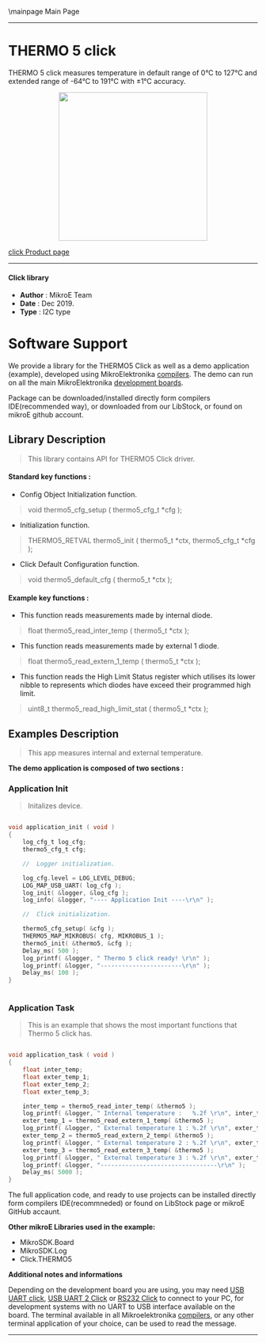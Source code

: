 \mainpage Main Page
 
 

---
# THERMO 5 click

THERMO 5 click measures temperature in default range of 0°C to 127°C and extended range of -64°C to 191°C with ±1°C accuracy.

<p align="center">
  <img src="https://download.mikroe.com/images/click_for_ide/thermo5_click.png" height=300px>
</p>

[click Product page](https://www.mikroe.com/thermo-5-click)

---


#### Click library 

- **Author**        : MikroE Team
- **Date**          : Dec 2019.
- **Type**          : I2C type


# Software Support

We provide a library for the THERMO5 Click 
as well as a demo application (example), developed using MikroElektronika 
[compilers](https://shop.mikroe.com/compilers). 
The demo can run on all the main MikroElektronika [development boards](https://shop.mikroe.com/development-boards).

Package can be downloaded/installed directly form compilers IDE(recommended way), or downloaded from our LibStock, or found on mikroE github account. 

## Library Description

> This library contains API for THERMO5 Click driver.

#### Standard key functions :

- Config Object Initialization function.
> void thermo5_cfg_setup ( thermo5_cfg_t *cfg ); 
 
- Initialization function.
> THERMO5_RETVAL thermo5_init ( thermo5_t *ctx, thermo5_cfg_t *cfg );

- Click Default Configuration function.
> void thermo5_default_cfg ( thermo5_t *ctx );


#### Example key functions :
 
- This function reads measurements made by internal diode.
> float thermo5_read_inter_temp ( thermo5_t *ctx );

- This function reads measurements made by external 1 diode.
> float thermo5_read_extern_1_temp ( thermo5_t *ctx );

- This function reads the High Limit Status register which utilises its lower nibble to represents which diodes have exceed their programmed high limit.
> uint8_t thermo5_read_high_limit_stat ( thermo5_t *ctx );

## Examples Description

> This app measures internal and external temperature.

**The demo application is composed of two sections :**

### Application Init 

> Initalizes device.

```c

void application_init ( void )
{
    log_cfg_t log_cfg;
    thermo5_cfg_t cfg;

    //  Logger initialization.

    log_cfg.level = LOG_LEVEL_DEBUG;
    LOG_MAP_USB_UART( log_cfg );
    log_init( &logger, &log_cfg );
    log_info( &logger, "---- Application Init ----\r\n" );

    //  Click initialization.

    thermo5_cfg_setup( &cfg );
    THERMO5_MAP_MIKROBUS( cfg, MIKROBUS_1 );
    thermo5_init( &thermo5, &cfg );
    Delay_ms( 500 );
    log_printf( &logger, " Thermo 5 click ready! \r\n" );
    log_printf( &logger, "-----------------------\r\n" );
    Delay_ms( 100 );
}
  
```

### Application Task

> This is an example that shows the most important functions that Thermo 5 click has.

```c

void application_task ( void )
{
    float inter_temp;
    float exter_temp_1;
    float exter_temp_2;
    float exter_temp_3;

    inter_temp = thermo5_read_inter_temp( &thermo5 );
    log_printf( &logger, " Internal temperature :   %.2f \r\n", inter_temp );
    exter_temp_1 = thermo5_read_extern_1_temp( &thermo5 );
    log_printf( &logger, " External temperature 1 : %.2f \r\n", exter_temp_1 );
    exter_temp_2 = thermo5_read_extern_2_temp( &thermo5 );
    log_printf( &logger, " External temperature 2 : %.2f \r\n", exter_temp_2 );
    exter_temp_3 = thermo5_read_extern_3_temp( &thermo5 );
    log_printf( &logger, " External temperature 3 : %.2f \r\n", exter_temp_2 );
    log_printf( &logger, "---------------------------------\r\n" );
    Delay_ms( 5000 );
}


```

The full application code, and ready to use projects can be  installed directly form compilers IDE(recommneded) or found on LibStock page or mikroE GitHub accaunt.

**Other mikroE Libraries used in the example:** 

- MikroSDK.Board
- MikroSDK.Log
- Click.THERMO5

**Additional notes and informations**

Depending on the development board you are using, you may need 
[USB UART click](https://shop.mikroe.com/usb-uart-click), 
[USB UART 2 Click](https://shop.mikroe.com/usb-uart-2-click) or 
[RS232 Click](https://shop.mikroe.com/rs232-click) to connect to your PC, for 
development systems with no UART to USB interface available on the board. The 
terminal available in all Mikroelektronika 
[compilers](https://shop.mikroe.com/compilers), or any other terminal application 
of your choice, can be used to read the message.



---
